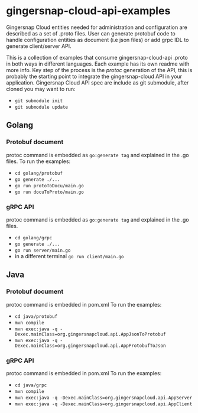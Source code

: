 # gingersnap-cloud-api-examples
Gingersnap Cloud entities needed for administration and configuration are described as a set of .proto files. User can generate protobuf code to handle configuration entities as document (i.e json files) or add grpc IDL to generate client/server API. 

This is a collection of examples that consume gingersnap-cloud-api .proto in both ways in different languages. Each example has its own readme with more info. Key step of the process is the _protoc_ generation of the API, this is probably the starting point to integrate the gingersnap-cloud API in your application.
Gingersnap Cloud API spec are include as git submodule, after cloned you may want to run:
- `git submodule init`
- `git submodule update`

## Golang
### Protobuf document
protoc command is embedded as `go:generate tag` and explained in the .go files.
To run the examples:
- `cd golang/protobuf`
- `go generate ./...`
- `go run protoToDocu/main.go`
- `go run docuToProto/main.go`

### gRPC API
protoc command is embedded as `go:generate tag` and explained in the .go files.
- `cd golang/grpc`
- `go generate ./...`
- `go run server/main.go`
- in a different terminal `go run client/main.go`


## Java
### Protobuf document
protoc command is embedded in pom.xml
To run the examples:
- `cd java/protobuf`
- `mvn compile`
- `mvn exec:java -q -Dexec.mainClass=org.gingersnapcloud.api.AppJsonToProtobuf`
- `mvn exec:java -q -Dexec.mainClass=org.gingersnapcloud.api.AppProtobufToJson`
  
### gRPC API
protoc command is embedded in pom.xml
To run the examples:
- `cd java/grpc`
- `mvn compile`
- `mvn exec:java -q -Dexec.mainClass=org.gingersnapcloud.api.AppServer`
- `mvn exec:java -q -Dexec.mainClass=org.gingersnapcloud.api.AppClient`

